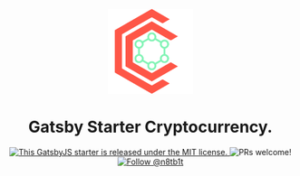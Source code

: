 <p align="center">
  <a href="https://www.cryptocatalyst.net/">
    <img alt="Catalyst Network" width=150 src="/static/logo.svg" />
  </a>
</p>
<h1 align="center">
  Gatsby Starter Cryptocurrency.
</h1>

<p align="center">
  <a href="https://github.com/n8tb1t/catalyst-website/blob/master/LICENSE">
    <img src="https://img.shields.io/badge/license-MIT-blue.svg" alt="This GatsbyJS starter is released under the MIT license." />
  </a>
  <img src="https://img.shields.io/badge/PRs-welcome-brightgreen.svg" alt="PRs welcome!" />
  <a href="https://twitter.com/intent/follow?screen_name=n8tb1t">
    <img src="https://img.shields.io/twitter/follow/n8tb1t.svg?label=Follow%20@n8tb1t" alt="Follow @n8tb1t" />
  </a>
</p>
